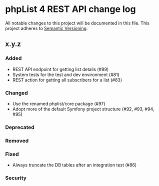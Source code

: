 # phpList 4 REST API change log

All notable changes to this project will be documented in this file.
This project adheres to [Semantic Versioning](https://semver.org/).


## x.y.z

### Added
- REST API endpoint for getting list details (#89)
- System tests for the test and dev environment (#81)
- REST action for getting all subscribers for a list (#83)

### Changed
- Use the renamed phplist/core package (#97)
- Adopt more of the default Symfony project structure (#92, #93, #94, #95)

### Deprecated

### Removed

### Fixed
- Always truncate the DB tables after an integration test (#86)

### Security
